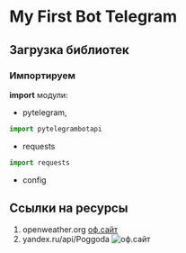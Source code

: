 # My First Bot Telegram

## Загрузка библиотек
### Импортируем
**import** 
модули:
* pytelegram,
``` python
import pytelegrambotapi
```
* requests
```python
import requests
```
* config
## Ссылки на ресурсы
1. openweather.org [оф.сайт](https://www.openweather.org)
2. yandex.ru/api/Poggoda ![оф.сайт](https://yastatic.net/q/logoaas/v2/Яндекс.svg?size=25&color=fff)